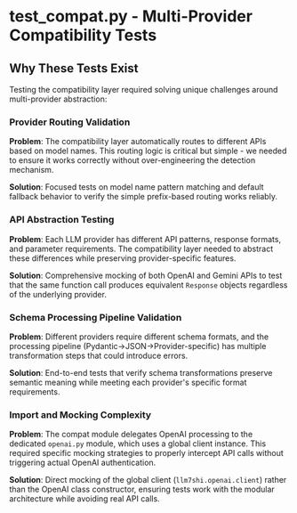 # test_compat.py - Multi-Provider Compatibility Tests

## Why These Tests Exist

Testing the compatibility layer required solving unique challenges around multi-provider abstraction:

### Provider Routing Validation
**Problem**: The compatibility layer automatically routes to different APIs based on model names. This routing logic is critical but simple - we needed to ensure it works correctly without over-engineering the detection mechanism.

**Solution**: Focused tests on model name pattern matching and default fallback behavior to verify the simple prefix-based routing works reliably.

### API Abstraction Testing
**Problem**: Each LLM provider has different API patterns, response formats, and parameter requirements. The compatibility layer needed to abstract these differences while preserving provider-specific features.

**Solution**: Comprehensive mocking of both OpenAI and Gemini APIs to test that the same function call produces equivalent `Response` objects regardless of the underlying provider.

### Schema Processing Pipeline Validation
**Problem**: Different providers require different schema formats, and the processing pipeline (Pydantic→JSON→Provider-specific) has multiple transformation steps that could introduce errors.

**Solution**: End-to-end tests that verify schema transformations preserve semantic meaning while meeting each provider's specific format requirements.

### Import and Mocking Complexity
**Problem**: The compat module delegates OpenAI processing to the dedicated `openai.py` module, which uses a global client instance. This required specific mocking strategies to properly intercept API calls without triggering actual OpenAI authentication.

**Solution**: Direct mocking of the global client (`llm7shi.openai.client`) rather than the OpenAI class constructor, ensuring tests work with the modular architecture while avoiding real API calls.